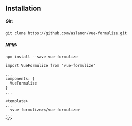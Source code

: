 ## Installation

##### Git:

```
git clone https://github.com/aslanon/vue-formulize.git
```

##### NPM: 

```
npm install --save vue-formulize
```

```
import VueFormulize from "vue-formulize"
```

```
...
components: {
  VueFormulize
}
...

<template>
...
  <vue-formulize></vue-formulize>
...
</>
```


[](https://github.com/aslanon/vue-formulize/blob/master/public/preview.png)
